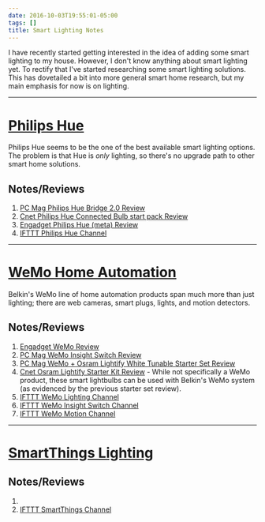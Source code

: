 ```yaml
---
date: 2016-10-03T19:55:01-05:00
tags: []
title: Smart Lighting Notes
---
```


I have recently started getting interested in the idea of adding some smart lighting to my house. However, I don't know anything about smart lighting yet. To rectify that I've started researching some smart lighting solutions. This has dovetailed a bit into more general smart home research, but my main emphasis for now is on lighting.

---

# [Philips Hue](http://www2.meethue.com/en-us/products/)

Philips Hue seems to be the one of the best available smart lighting options. The problem is that Hue is _only_ lighting, so there's no upgrade path to other smart home solutions.

## Notes/Reviews

1. [PC Mag Philips Hue Bridge 2.0 Review](http://www.pcmag.com/article2/0,2817,2493643,00.asp)
1. [Cnet Philips Hue Connected Bulb start pack Review](https://www.cnet.com/products/philips-hue-connected-bulb-starter-pack/review/)
1. [Engadget Philips Hue (meta) Review](https://www.engadget.com/products/philips/hue/)
1. [IFTTT Philips Hue Channel](https://ifttt.com/hue)

---

# [WeMo Home Automation](http://www.belkin.com/us/Products/c/home-automation/)

Belkin's WeMo line of home automation products span much more than just lighting; there are web cameras, smart plugs, lights, and motion detectors.

## Notes/Reviews

1. [Engadget WeMo Review](https://www.engadget.com/2012/08/10/belkins-wemo-iphone-based-home-automation-with-a-taste-of-iftt/)
1. [PC Mag WeMo Insight Switch Review](http://www.pcmag.com/article2/0,2817,2454037,00.asp)
1. [PC Mag WeMo + Osram Lightify White Tunable Starter Set Review](http://www.pcmag.com/article2/0,2817,2490988,00.asp)
1. [Cnet Osram Lightify Starter Kit Review](https://www.cnet.com/products/osram-lightify-led-starter-kit/review/) - While not specifically a WeMo product, these smart lightbulbs can be used with Belkin's WeMo system (as evidenced by the previous starter set review).
1. [IFTTT WeMo Lighting Channel](https://ifttt.com/wemo_lighting)
1. [IFTTT WeMo Insight Switch Channel](https://ifttt.com/wemo_insight_switch)
1. [IFTTT WeMo Motion Channel](https://ifttt.com/wemo_motion)

---

# [SmartThings Lighting](https://www.smartthings.com/uses/lighting-energy)

## Notes/Reviews

1.
1. [IFTTT SmartThings Channel](https://ifttt.com/smartthings)
